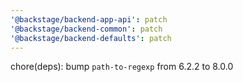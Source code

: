 ```yaml
---
'@backstage/backend-app-api': patch
'@backstage/backend-common': patch
'@backstage/backend-defaults': patch
---
```


chore(deps): bump `path-to-regexp` from 6.2.2 to 8.0.0
